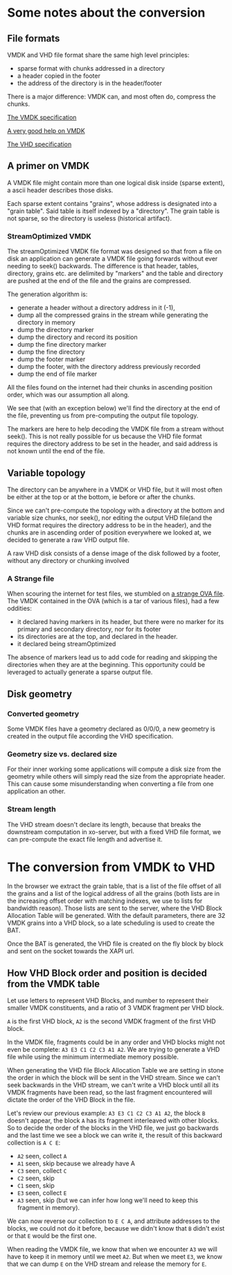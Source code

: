 # Some notes about the conversion

## File formats

VMDK and VHD file format share the same high level principles:

- sparse format with chunks addressed in a directory
- a header copied in the footer
- the address of the directory is in the header/footer

There is a major difference: VMDK can, and most often do, compress the
chunks.

[The VMDK specification](https://www.vmware.com/support/developer/vddk/vmdk_50_technote.pdf)

[A very good help on VMDK](<https://github.com/libyal/libvmdk/blob/master/documentation/VMWare%20Virtual%20Disk%20Format%20(VMDK).asciidoc>)

[The VHD specification](http://download.microsoft.com/download/f/f/e/ffef50a5-07dd-4cf8-aaa3-442c0673a029/Virtual%20Hard%20Disk%20Format%20Spec_10_18_06.doc)

## A primer on VMDK

A VMDK file might contain more than one logical disk inside (sparse extent), a ascii header describes those disks.

Each sparse extent contains "grains", whose address is designated into a "grain table". Said table is itself indexed by a "directory".
The grain table is not sparse, so the directory is useless (historical artifact).

### StreamOptimized VMDK

The streamOptimized VMDK file format was designed so that from a file on
disk an application can generate a VMDK file going forwards without ever
needing to seek() backwards. The difference is that header, tables, directory, grains etc. are delimited by "markers"
and the table and directory are pushed at the end of the file and the grains are compressed.

The generation algorithm is:

- generate a header without a
  directory address in it (-1),
- dump all the compressed grains in the stream while generating the
  directory in memory
- dump the directory marker
- dump the directory and record its position
- dump the fine directory marker
- dump the fine directory
- dump the footer marker
- dump the footer, with the directory address previously recorded
- dump the end of file marker

All the files found on the internet had their chunks in ascending
position order, which was our assumption all along.

We see that (with an exception below) we'll find the directory at the
end of the file, preventing us from pre-computing the output file
topology.

The markers are here to help decoding the VMDK file from a stream
without seek(). This is not really possible for us because the VHD file
format requires the directory address to be set in the header, and said
address is not known until the end of the file.

## Variable topology

The directory can be anywhere in a VMDK or VHD file, but it will most
often be either at the top or at the bottom, ie before or after the
chunks.

Since we can't pre-compute the topology with a directory at the
bottom and variable size chunks, nor seek(), nor editing the
output VHD file(and the VHD format requires the directory address to be
in the header), and the chunks are in ascending order of position
everywhere we looked at, we decided to generate a raw VHD output file.

A raw VHD disk consists of a dense image of the disk followed by a
footer, without any directory or chunking involved

### A Strange file

When scouring the internet for test files, we stumbled on [a strange OVA file](http://blog.waldrondigital.com/2012/09/23/zoneminder-virtual-machine-appliance-for-vmware-esxi-workstation-fusion/).
The VMDK contained in the OVA (which is a tar of various files), had a
few oddities:

- it declared having markers in its header, but there were no marker
  for its primary and secondary directory, nor for its footer
- its directories are at the top, and declared in the header.
- it declared being streamOptimized

The absence of markers lead us to add code for reading and
skipping the directories when they are at the beginning. This
opportunity could be leveraged to actually generate a sparse output
file.

## Disk geometry

### Converted geometry

Some VMDK files have a geometry declared as 0/0/0, a new geometry is
created in the output file according the VHD specification.

### Geometry size vs. declared size

For their inner working some applications will compute a disk size from
the geometry while others will simply read the size from the appropriate
header. This can cause some misunderstanding when converting a file from
one application an other.

### Stream length

The VHD stream doesn't declare its length, because that breaks the
downstream computation in xo-server, but with a fixed VHD file format,
we can pre-compute the exact file length and advertise it.

# The conversion from VMDK to VHD

In the browser we extract the grain table, that is a list of the file offset of all the grains and a list of the
logical address of all the grains (both lists are in the increasing offset order with matching indexes, we use to lists
for bandwidth reason). Those lists are sent to the server, where the VHD Block Allocation Table will be generated.
With the default parameters, there are 32 VMDK grains into a VHD block, so a late scheduling is used to create the BAT.

Once the BAT is generated, the VHD file is created on the fly block by block and sent on the socket towards the XAPI url.

## How VHD Block order and position is decided from the VMDK table

Let use letters to represent VHD Blocks, and number to represent their smaller VMDK constituents, and a ratio of 3 VMDK
fragment per VHD block.

`A` is the first VHD block, `A2` is the second VMDK fragment of the first VHD block.

In the VMDK file, fragments could be in any order and VHD blocks might not even be complete: `A3 E3 C1 C2 C3 A1 A2`.
We are trying to generate a VHD file while using the minimum intermediate memory possible.

When generating the VHD file Block Allocation Table we are setting in stone the order in which the block will be sent in
the VHD stream. Since we can't seek backwards in the VHD stream, we can't write a VHD block until all its VMDK fragments
have been read, so the last fragment encountered will dictate the order of the VHD Block in the file.

Let's review our previous example: `A3 E3 C1 C2 C3 A1 A2`, the block `B` doesn't appear, the block `A` has its fragment
interleaved with other blocks. So to decide the order of the blocks in the VHD file, we just go backwards and the last
time we see a block we can write it, the result of this backward collection is `A C E`:

- `A2` seen, collect `A`
- `A1` seen, skip because we already have A
- `C3` seen, collect `C`
- `C2` seen, skip
- `C1` seen, skip
- `E3` seen, collect `E`
- `A3` seen, skip (but we can infer how long we'll need to keep this fragment in memory).

We can now reverse our collection to `E C A`, and attribute addresses to the blocks, we could not do it before, because
we didn't know that `B` didn't exist or that `E` would be the first one.

When reading the VMDK file, we know that when we encounter `A3` we will have to keep it in memory until we meet `A2`.
But when we meet `E3`, we know that we can dump `E` on the VHD stream and release the memory for `E`.
